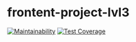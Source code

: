 # frontent-project-lvl3

[![Maintainability](https://api.codeclimate.com/v1/badges/c59fe6e8b768ea9b8e25/maintainability)](https://codeclimate.com/github/Graph1589/frontend-project-lvl3/maintainability)
[![Test Coverage](https://api.codeclimate.com/v1/badges/c59fe6e8b768ea9b8e25/test_coverage)](https://codeclimate.com/github/Graph1589/frontend-project-lvl3/test_coverage)
